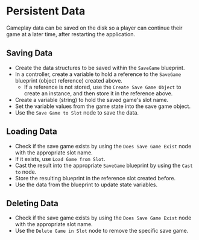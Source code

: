 # Persistent Data

Gameplay data can be saved on the disk so a player can continue their game at a later time, after restarting the application.


## Saving Data
* Create the data structures to be saved within the `SaveGame` blueprint.
* In a controller, create a variable to hold a reference to the `SaveGame` blueprint (object reference) created above.
  * If a reference is not stored, use the `Create Save Game Object` to create an instance, and then store it in the reference above.
* Create a variable (string) to hold the saved game's slot name.
* Set the variable values from the game state into the save game object.
* Use the `Save Game to Slot` node to save the data.

## Loading Data
* Check if the save game exists by using the `Does Save Game Exist` node with the appropriate slot name.
* If it exists, use `Load Game from Slot`.
* Cast the result into the appropriate `SaveGame` blueprint by using the `Cast to` node.
* Store the resulting blueprint in the reference slot created before.
* Use the data from the blueprint to update state variables.

## Deleting Data
* Check if the save game exists by using the `Does Save Game Exist` node with the appropriate slot name.
* Use the `Delete Game in Slot` node to remove the specific save game.
